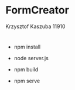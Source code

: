 # FormCreator
Krzysztof Kaszuba 11910

# 
- npm install
- node server.js

- npm build 
- npm serve 
